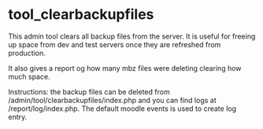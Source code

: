 # tool_clearbackupfiles

This admin tool clears all backup files from the server. It is useful for freeing up space from dev and test servers once they are refreshed from production.

It also gives a report og how many mbz files were deleting clearing how much space.

Instructions:
the backup files can be deleted from /admin/tool/clearbackupfiles/index.php and you can find logs at /report/log/index.php. The default moodle events is used to create log entry.

